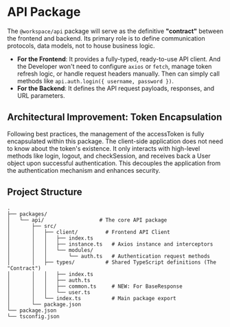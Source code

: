 # API Package

The `@workspace/api` package will serve as the definitive **"contract"** between the frontend and backend. Its primary role is to define communication protocols, data models, not to house business logic.

- **For the Frontend**: It provides a fully-typed, ready-to-use API client. And the Developer won't need to configure `axios` or `fetch`, manage token refresh logic, or handle request headers manually. Then can simply call methods like `api.auth.login({ username, password })`.
- **For the Backend**: It defines the API request payloads, responses, and URL parameters.

## Architectural Improvement: Token Encapsulation

Following best practices, the management of the accessToken is fully encapsulated within this package. The client-side application does not need to know about the token's existence. It only interacts with high-level methods like login, logout, and checkSession, and receives back a User object upon successful authentication. This decouples the application from the authentication mechanism and enhances security.

## Project Structure

```
.
├── packages/
│   └── api/                  # The core API package
│       ├── src/
│       │   ├── client/         # Frontend API Client
│       │   │   ├── index.ts
│       │   │   ├── instance.ts   # Axios instance and interceptors
│       │   │   └── modules/
│       │   │       └── auth.ts   # Authentication request methods
│       │   ├── types/          # Shared TypeScript definitions (The "Contract")
│       │   │   ├── index.ts
│       │   │   ├── auth.ts
│       │   │   ├── common.ts     # NEW: For BaseResponse
│       │   │   └── user.ts
│       │   └── index.ts          # Main package export
│       └── package.json
└── package.json
└── tsconfig.json
```